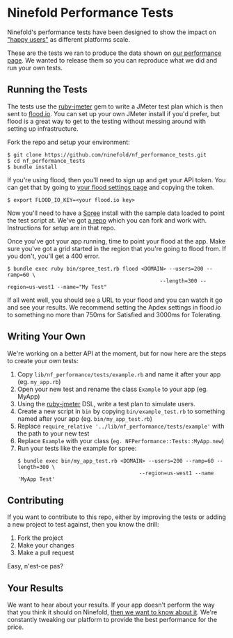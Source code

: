 Ninefold Performance Tests
==========================

Ninefold's performance tests have been designed to show the impact on 
["happy users"](https://help.ninefold.com/entries/22413845-Apdex-to-Measure-User-Satisfaction) as different platforms scale.

These are the tests we ran to produce the data shown on [our performance
page](http://ninefold.com/performance). We wanted to release them so you can reproduce what we did and run your own tests.

Running the Tests
-----------------

The tests use the [ruby-jmeter](https://github.com/flood-io/ruby-jmeter) gem to
write a JMeter test plan which is then sent to [flood.io](http://flood.io). You
can set up your own JMeter install if you'd prefer, but flood is a great way to
get to the testing without messing around with setting up infrastructure.

Fork the repo and setup your environment:   
```
$ git clone https://github.com/ninefold/nf_performance_tests.git
$ cd nf_performance_tests
$ bundle install
```

If you're using flood, then you'll need to sign up and get your API token. You
can get that by going to [your flood settings page](https://flood.io/dashboard/settings)
and copying the token.

```
$ export FLOOD_IO_KEY=<your flood.io key>
```

Now you'll need to have a [Spree](http://spreecommerce.com) install with
the sample data loaded to point the test script at. We've got [a
repo](https://github.com/ninefold/nf_performance_spree) which you can fork and work
with. Instructions for setup are in that repo.

Once you've got your app running, time to point your flood at the app. Make sure
you've got a grid started in the region that you're going to flood from. If you
don't, you'll get a 400 error.

```
$ bundle exec ruby bin/spree_test.rb flood <DOMAIN> --users=200 --ramp=60 \
                                                 --length=300 --region=us-west1 --name="My Test"
```

If all went well, you should see a URL to your flood and you can watch it go and
see your results. We recommend setting the Apdex settings in flood.io to
something no more than 750ms for Satisfied and 3000ms for Tolerating.

Writing Your Own
----------------

We're working on a better API at the moment, but for now here are the steps to
create your own tests:

1. Copy `lib/nf_performance/tests/example.rb` and name it after your app (eg.
   `my_app.rb`)
2. Open your new test and rename the class `Example` to your app (eg. MyApp)
3. Using the [ruby-jmeter](https://github.com/flood-io/ruby-jmeter) DSL,
   write a test plan to simulate users.
4. Create a new script in `bin` by copying `bin/example_test.rb` to something named
   after your app (eg. `bin/my_app_test.rb`)
5. Replace `require_relative '../lib/nf_performance/tests/example'` with the path
   to your new test
6. Replace `Example` with your class (`eg.
   NFPerformance::Tests::MyApp.new`)
7. Run your tests like the example for spree:
    ```
    $ bundle exec bin/my_app_test.rb <DOMAIN> --users=200 --ramp=60 --length=300 \
                                           --region=us-west1 --name 'MyApp Test'
    ```


Contributing
------------
If you want to contribute to this repo, either by improving the tests or adding
a new project to test against, then you know the drill:

1. Fork the project
2. Make your changes
3. Make a pull request

Easy, n'est-ce pas?

Your Results
------------
We want to hear about your results. If your app doesn't perform the way that you
think it should on Ninefold, [then we want to know about it](http://ninefold.com/contact/). We're constantly
tweaking our platform to provide the best performance for the price.
